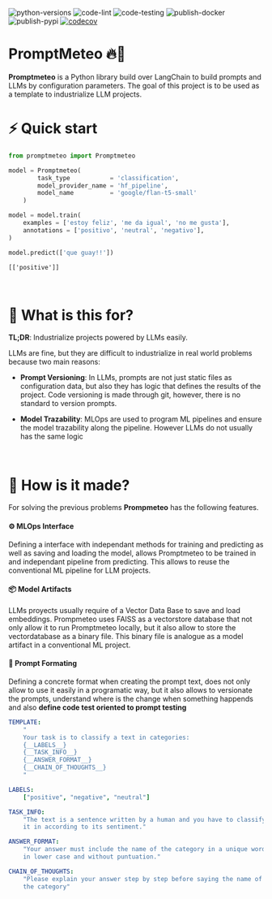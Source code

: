 ![python-versions](https://img.shields.io/badge/python-3.8%20%7C%203.9%20%7C%203.10%20%7C%203.11-blue)
![code-lint](https://github.com/DelgadoPanadero/PromptMeteo/actions/workflows/code_lint.yml/badge.svg)
![code-testing](https://github.com/DelgadoPanadero/PromptMeteo/actions/workflows/code_testing.yml/badge.svg)
![publish-docker](https://github.com/DelgadoPanadero/PromptMeteo/actions/workflows/publish_docker.yml/badge.svg)
![publish-pypi](https://github.com/DelgadoPanadero/PromptMeteo/actions/workflows/publish_package.yml/badge.svg)
[![codecov](https://codecov.io/gh/DelgadoPanadero/PromptMeteo/branch/main/graph/badge.svg?token=KFJS6BGFH8)](https://codecov.io/gh/DelgadoPanadero/PromptMeteo)

# PromptMeteo 🔥🧔

**Promptmeteo** is a Python library build over LangChain to build prompts and LLMs by configuration parameters. The goal of this project is to be used as a template to industrialize LLM projects.


# ⚡ Quick start

```python
from promptmeteo import Promptmeteo

model = Promptmeteo(
        task_type           = 'classification',
        model_provider_name = 'hf_pipeline',
        model_name          = 'google/flan-t5-small'
    )

model = model.train(
    examples = ['estoy feliz', 'me da igual', 'no me gusta'],
    annotations = ['positivo', 'neutral', 'negativo'],
)

model.predict(['que guay!!'])
```

```shell
[['positive']]
```

&nbsp;

# 🤔 What is this for?

**TL;DR**: Industrialize projects powered by LLMs easily.

LLMs are fine, but they are difficult to industrialize in real world problems because two main reasons:

 - **Prompt Versioning**: In LLMs, prompts are not just static files as configuration data, but also they has logic that defines the results of the project. Code versioning is made through git, however, there is no standard to version prompts.

- **Model Trazability**: MLOps are used to program ML pipelines and ensure the model trazability along the pipeline. However LLMs do not usually has the same logic

&nbsp;

# 🚀 How is it made?

For solving the previous problems **Prompmeteo** has the following features.

#### ⚙️ MLOps Interface

Defining a interface with independant methods for training and predicting as well as saving and loading the model, allows Promptmeteo to be trained in and independant pipeline from predicting. This allows to reuse the conventional ML pipeline for LLM projects. 

#### 📦 Model Artifacts

LLMs proyects usually require of a Vector Data Base to save and load embeddings. Prompmeteo uses FAISS as a vectorstore database that not only allow it to run Promptmeteo locally, but it also allow to store the vectordatabase as a binary file. This binary file is analogue as a model artifact in a conventional ML project.

#### 📄 Prompt Formating

Defining a concrete format when creating the prompt text, does not only allow to use it easily in a programatic way, but it also allows to versionate the prompts, understand where is the change when something happends and also **define code test oriented to prompt testing**

```yml
TEMPLATE:
    "
    Your task is to classify a text in categories:
    {__LABELS__}
    {__TASK_INFO__}
    {__ANSWER_FORMAT__}
    {__CHAIN_OF_THOUGHTS__}
    "

LABELS:
    ["positive", "negative", "neutral"]

TASK_INFO:
    "The text is a sentence written by a human and you have to classify
    it in according to its sentiment."

ANSWER_FORMAT:
    "Your answer must include the name of the category in a unique word
    in lower case and without puntuation."

CHAIN_OF_THOUGHTS:
    "Please explain your answer step by step before saying the name of
    the category"
```
